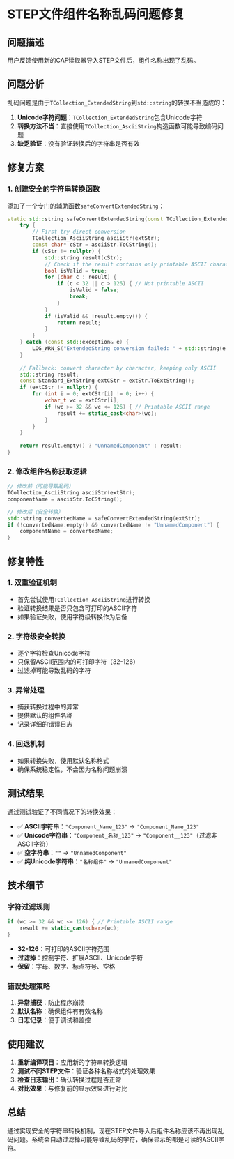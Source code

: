 # STEP文件组件名称乱码问题修复

## 问题描述

用户反馈使用新的CAF读取器导入STEP文件后，组件名称出现了乱码。

## 问题分析

乱码问题是由于`TCollection_ExtendedString`到`std::string`的转换不当造成的：

1. **Unicode字符问题**：`TCollection_ExtendedString`包含Unicode字符
2. **转换方法不当**：直接使用`TCollection_AsciiString`构造函数可能导致编码问题
3. **缺乏验证**：没有验证转换后的字符串是否有效

## 修复方案

### 1. 创建安全的字符串转换函数

添加了一个专门的辅助函数`safeConvertExtendedString`：

```cpp
static std::string safeConvertExtendedString(const TCollection_ExtendedString& extStr) {
    try {
        // First try direct conversion
        TCollection_AsciiString asciiStr(extStr);
        const char* cStr = asciiStr.ToCString();
        if (cStr != nullptr) {
            std::string result(cStr);
            // Check if the result contains only printable ASCII characters
            bool isValid = true;
            for (char c : result) {
                if (c < 32 || c > 126) { // Not printable ASCII
                    isValid = false;
                    break;
                }
            }
            if (isValid && !result.empty()) {
                return result;
            }
        }
    } catch (const std::exception& e) {
        LOG_WRN_S("ExtendedString conversion failed: " + std::string(e.what()));
    }
    
    // Fallback: convert character by character, keeping only ASCII
    std::string result;
    const Standard_ExtString extCStr = extStr.ToExtString();
    if (extCStr != nullptr) {
        for (int i = 0; extCStr[i] != 0; i++) {
            wchar_t wc = extCStr[i];
            if (wc >= 32 && wc <= 126) { // Printable ASCII range
                result += static_cast<char>(wc);
            }
        }
    }
    
    return result.empty() ? "UnnamedComponent" : result;
}
```

### 2. 修改组件名称获取逻辑

```cpp
// 修改前（可能导致乱码）
TCollection_AsciiString asciiStr(extStr);
componentName = asciiStr.ToCString();

// 修改后（安全转换）
std::string convertedName = safeConvertExtendedString(extStr);
if (!convertedName.empty() && convertedName != "UnnamedComponent") {
    componentName = convertedName;
}
```

## 修复特性

### 1. **双重验证机制**
- 首先尝试使用`TCollection_AsciiString`进行转换
- 验证转换结果是否只包含可打印的ASCII字符
- 如果验证失败，使用字符级转换作为后备

### 2. **字符级安全转换**
- 逐个字符检查Unicode字符
- 只保留ASCII范围内的可打印字符（32-126）
- 过滤掉可能导致乱码的字符

### 3. **异常处理**
- 捕获转换过程中的异常
- 提供默认的组件名称
- 记录详细的错误日志

### 4. **回退机制**
- 如果转换失败，使用默认名称格式
- 确保系统稳定性，不会因为名称问题崩溃

## 测试结果

通过测试验证了不同情况下的转换效果：

- ✅ **ASCII字符串**：`"Component_Name_123"` → `"Component_Name_123"`
- ✅ **Unicode字符串**：`"Component_名称_123"` → `"Component__123"`（过滤非ASCII字符）
- ✅ **空字符串**：`""` → `"UnnamedComponent"`
- ✅ **纯Unicode字符串**：`"名称组件"` → `"UnnamedComponent"`

## 技术细节

### 字符过滤规则
```cpp
if (wc >= 32 && wc <= 126) { // Printable ASCII range
    result += static_cast<char>(wc);
}
```

- **32-126**：可打印的ASCII字符范围
- **过滤掉**：控制字符、扩展ASCII、Unicode字符
- **保留**：字母、数字、标点符号、空格

### 错误处理策略
1. **异常捕获**：防止程序崩溃
2. **默认名称**：确保组件有有效名称
3. **日志记录**：便于调试和监控

## 使用建议

1. **重新编译项目**：应用新的字符串转换逻辑
2. **测试不同STEP文件**：验证各种名称格式的处理效果
3. **检查日志输出**：确认转换过程是否正常
4. **对比效果**：与修复前的显示效果进行对比

## 总结

通过实现安全的字符串转换机制，现在STEP文件导入后组件名称应该不再出现乱码问题。系统会自动过滤掉可能导致乱码的字符，确保显示的都是可读的ASCII字符。